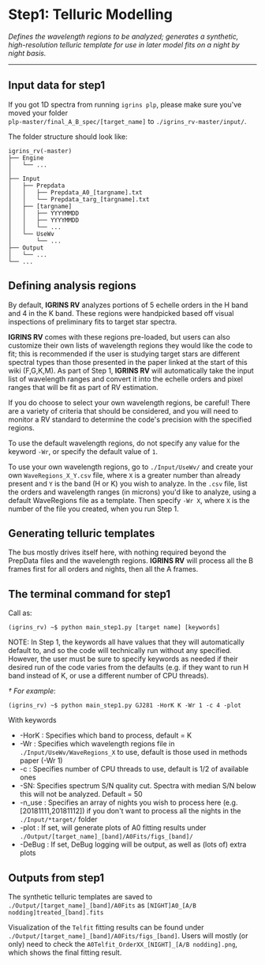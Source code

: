 # Step1: Telluric Modelling

*Defines the wavelength regions to be analyzed; generates a synthetic, high-resolution telluric template for use in later model fits on a night by night basis.*
***

## Input data for step1
If you got 1D spectra from running `igrins plp`, please make sure you've moved your folder \
`plp-master/final_A_B_spec/[target_name]` to `./igrins_rv-master/input/`.

The folder structure should look like:
```
igrins_rv(-master)
├── Engine
│   └── ...
│
├── Input
│   ├── Prepdata
│   │   ├── Prepdata_A0_[targname].txt
│   │   └── Prepdata_targ_[targname].txt
│   ├── [targname]
│   │   ├── YYYYMMDD
│   │   ├── YYYYMMDD
│   │   └── ...
│   └── UseWv
│       └── ... 
├── Output
│   └── ... 
└── ... 
```

## Defining analysis regions
By default, **IGRINS RV** analyzes portions of 5 echelle orders in the H band and 4 in the K band. These regions were handpicked based off visual inspections of preliminary fits to target star spectra.

**IGRINS RV** comes with these regions pre-loaded, but users can also customize their own lists of wavelength regions they would like the code to fit; this is recommended if the user is studying target stars are different spectral types than those presented in the paper linked at the start of this wiki (F,G,K,M). As part of Step 1, **IGRINS RV** will automatically take the input list of wavelength ranges and convert it into the echelle orders and pixel ranges that will be fit as part of RV estimation. 

If you do choose to select your own wavelength regions, be careful! There are a variety of criteria that should be considered, and you will need to monitor a RV standard to determine the code's precision with the specified regions.

To use the default wavelength regions, do not specify any value for the keyword `-Wr`, or specify the default value of `1`.

To use your own wavelength regions, go to `./Input/UseWv/` and create your own `WaveRegions_X_Y.csv` file, where `X` is a greater number than already present and `Y` is the band (H or K) you wish to analyze. In the `.csv` file, list the orders and wavelength ranges (in microns) you'd like to analyze, using a default WaveRegions file as a template. Then specify `-Wr X`, where `X` is the number of the file you created, when you run Step 1.


## Generating telluric templates
The bus mostly drives itself here, with nothing required beyond the PrepData files and the wavelength regions. **IGRINS RV** will process all the B frames first for all orders and nights, then all the A frames.

## The terminal command for step1
Call as:
```shell
(igrins_rv) ~$ python main_step1.py [target name] [keywords]
```
NOTE: In Step 1, the keywords all have values that they will automatically default to, and so the code will technically run without any specified. However, the user must be sure to specify keywords as needed if their desired run of the code varies from the defaults (e.g. if they want to run H band instead of K, or use a different number of CPU threads).

*&dagger; For example*:
```shell
(igrins_rv) ~$ python main_step1.py GJ281 -HorK K -Wr 1 -c 4 -plot
```

With keywords 

* -HorK : Specifies which band to process, default = K 
* -Wr : Specifies which wavelength regions file in `./Input/UseWv/WaveRegions_X` to use, default is those used in methods paper (-Wr 1)
* -c : Specifies number of CPU threads to use, default is 1/2 of available ones
* -SN: Specifies spectrum S/N quality cut. Spectra with median S/N below this will not be analyzed. Default = 50
* -n_use : Specifies an array of nights you wish to process here (e.g. [20181111,20181112]) if you don't want to process all the nights in the `./Input/*target/` folder
* -plot : If set, will generate plots of A0 fitting results under `./Output/[target_name]_[band]/A0Fits/figs_[band]/`
* -DeBug : If set, DeBug logging will be output, as well as (lots of) extra plots


## Outputs from step1

The synthetic telluric templates are saved to `./Output/[target_name]_[band]/A0Fits` as `[NIGHT]A0_[A/B nodding]treated_[band].fits`

Visualization of the `Telfit` fitting results can be found under `./Output/[target_name]_[band]/A0Fits/figs_[band]`. Users will mostly (or only) need to check the `A0Telfit_OrderXX_[NIGHT]_[A/B nodding].png`, which shows the final fitting result.
